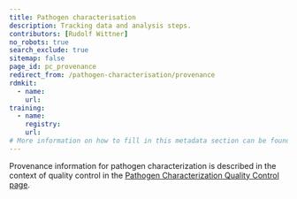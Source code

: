 ```yaml
---
title: Pathogen characterisation
description: Tracking data and analysis steps.
contributors: [Rudolf Wittner]
no_robots: true
search_exclude: true
sitemap: false
page_id: pc_provenance
redirect_from: /pathogen-characterisation/provenance
rdmkit:
  - name:
    url:
training:
  - name:
    registry:
    url:
# More information on how to fill in this metadata section can be found here https://www.infectious-diseases-toolkit.org/contribute/page-metadata
---
```


Provenance information for pathogen characterization is described in the context of quality control in the [Pathogen Characterization Quality Control page](/quality-control/pathogen-characterisation).
